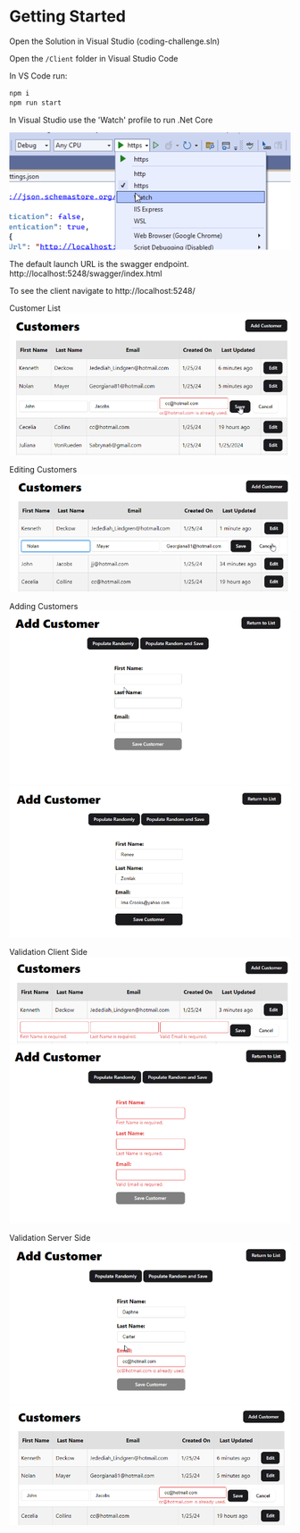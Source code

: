 # Getting Started

Open the Solution in Visual Studio (coding-challenge.sln)

Open the `/Client` folder in Visual Studio Code

In VS Code run:

```bash
npm i
npm run start
```

In Visual Studio use the 'Watch' profile to run .Net Core

![Alt text](image.png)

The default launch URL is the swagger endpoint.
http://localhost:5248/swagger/index.html

To see the client navigate to
http://localhost:5248/

Customer List
![Alt text](image-1.png)

Editing Customers
![Alt text](image-3.png)

Adding Customers
![Alt text](image-4.png)
![Alt text](image-6.png)

Validation Client Side
![Alt text](image-7.png)
![Alt text](image-8.png)

Validation Server Side
![Alt text](image-9.png)
![Alt text](image-5.png)